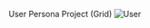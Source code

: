 User Persona Project (Grid)
![User](https://user-images.githubusercontent.com/104898230/211329093-ce80a793-0e0b-4c37-8934-85fd50fa2bc4.png)
